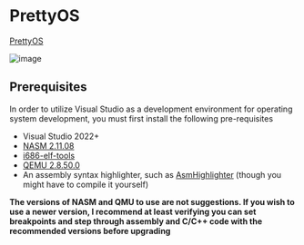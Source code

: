 
 # PrettyOS
 [PrettyOS](https://sourceforge.net/projects/prettyos/)

 ![image](https://github.com/pdpdds/PrettyOS/assets/1445129/b6b019c9-13df-4c4d-a554-5ae2ae5a808a)

## Prerequisites

In order to utilize Visual Studio as a development environment for operating system development, you must first install the following pre-requisites

* Visual Studio 2022+
* [NASM 2.11.08](https://www.nasm.us/pub/nasm/releasebuilds/2.11.08/win32/nasm-2.11.08-installer.exe)
* [i686-elf-tools](https://github.com/lordmilko/i686-elf-tools)
* [QEMU 2.8.50.0](https://qemu.weilnetz.de/w32/2017/qemu-w32-setup-20170113.exe)
* An assembly syntax highlighter, such as [AsmHighlighter](https://github.com/Trass3r/AsmHighlighter) (though you might have to compile it yourself)

**The versions of NASM and QMU to use are not suggestions. If you wish to use a newer version, I recommend at least verifying you can set breakpoints and step through assembly and C/C++ code with the recommended versions before upgrading**
